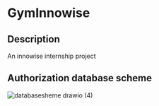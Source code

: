 # GymInnowise

## Description
An innowise internship project

## Authorization database scheme
![databasesheme drawio (4)](https://github.com/AntonMarkelau/GymInnowise/assets/175199226/c3c89563-70fa-4f54-b5b4-39f9de9c10a3)

